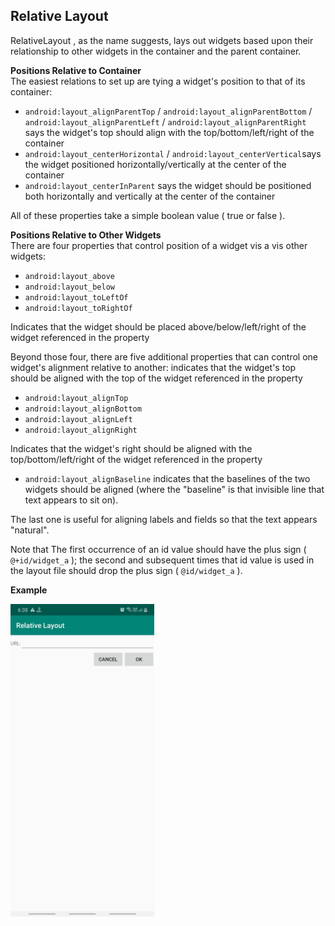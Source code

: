 ## Relative Layout

RelativeLayout , as the name suggests, lays out widgets based upon their relationship to other widgets in the container and the parent container.

**Positions Relative to Container**\
The easiest relations to set up are tying a widget's position to that of its container:
- `android:layout_alignParentTop` / `android:layout_alignParentBottom` / `android:layout_alignParentLeft` / `android:layout_alignParentRight` says the widget's top should align with the top/bottom/left/right of the container
- `android:layout_centerHorizontal` / `android:layout_centerVertical`says the widget
positioned horizontally/vertically at the center of the container
- `android:layout_centerInParent` says the widget should be positioned
both horizontally and vertically at the center of the container

All of these properties take a simple boolean value ( true or false ). 

**Positions Relative to Other Widgets**\
There are four properties that control position of a widget vis a vis other
widgets:
- `android:layout_above`
- `android:layout_below`
- `android:layout_toLeftOf`
- `android:layout_toRightOf`

Indicates that the widget should be placed
above/below/left/right of the widget referenced in the property

Beyond those four, there are five additional properties that can control one widget's alignment relative to another:
indicates that the widget's top should be
aligned with the top of the widget referenced in the property
- `android:layout_alignTop`
- `android:layout_alignBottom`
- `android:layout_alignLeft`
- `android:layout_alignRight` 

Indicates that the widget's right should be aligned with the top/bottom/left/right of the widget referenced in the property
- `android:layout_alignBaseline` indicates that the baselines of the two
widgets should be aligned (where the "baseline" is that invisible line
that text appears to sit on).

The last one is useful for aligning labels and fields so that the text appears
"natural".

Note that The first occurrence of an id value should have the plus sign
( `@+id/widget_a` ); the second and subsequent times that id value is used in
the layout file should drop the plus sign ( `@id/widget_a` ).

**Example**

<img src="imgs/rel.jpeg" height="500px">
